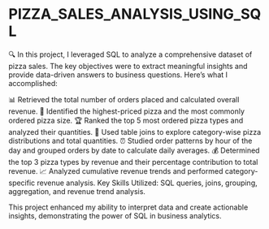 # PIZZA_SALES_ANALYSIS_USING_SQL

🔍 In this project, I leveraged SQL to analyze a comprehensive dataset of pizza sales. The key objectives were to extract meaningful insights and provide data-driven answers to business questions. Here’s what I accomplished:

📊 Retrieved the total number of orders placed and calculated overall revenue.
🍕 Identified the highest-priced pizza and the most commonly ordered pizza size.
🏆 Ranked the top 5 most ordered pizza types and analyzed their quantities.
🔗 Used table joins to explore category-wise pizza distributions and total quantities.
⏰ Studied order patterns by hour of the day and grouped orders by date to calculate daily averages.
💰 Determined the top 3 pizza types by revenue and their percentage contribution to total revenue.
📈 Analyzed cumulative revenue trends and performed category-specific revenue analysis.
Key Skills Utilized:
SQL queries, joins, grouping, aggregation, and revenue trend analysis.

This project enhanced my ability to interpret data and create actionable insights, demonstrating the power of SQL in business analytics.
